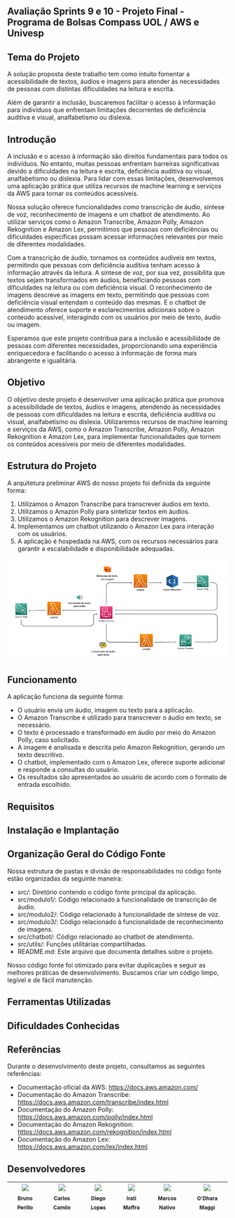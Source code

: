 ## Avaliação Sprints 9 e 10 - Projeto Final - Programa de Bolsas Compass UOL / AWS e Univesp

## Tema do Projeto

A solução proposta deste trabalho tem como intuito fomentar a acessibilidade de textos, áudios e imagens para atender às necessidades de pessoas com distintas dificuldades na leitura e escrita. 

Além de garantir a inclusão, buscaremos facilitar o acesso à informação para indivíduos que enfrentam limitações decorrentes de deficiência auditiva e visual, analfabetismo ou dislexia.

## Introdução
A inclusão e o acesso à informação são direitos fundamentais para todos os indivíduos. No entanto, muitas pessoas enfrentam barreiras significativas devido a dificuldades na leitura e escrita, deficiência auditiva ou visual, analfabetismo ou dislexia. Para lidar com essas limitações, desenvolvemos uma aplicação prática que utiliza recursos de machine learning e serviços da AWS para tornar os conteúdos acessíveis.

Nossa solução oferece funcionalidades como transcrição de áudio, síntese de voz, reconhecimento de imagens e um chatbot de atendimento. Ao utilizar serviços como o Amazon Transcribe, Amazon Polly, Amazon Rekognition e Amazon Lex, permitimos que pessoas com deficiências ou dificuldades específicas possam acessar informações relevantes por meio de diferentes modalidades.

Com a transcrição de áudio, tornamos os conteúdos audíveis em textos, permitindo que pessoas com deficiência auditiva tenham acesso à informação através da leitura. A síntese de voz, por sua vez, possibilita que textos sejam transformados em áudios, beneficiando pessoas com dificuldades na leitura ou com deficiência visual. O reconhecimento de imagens descreve as imagens em texto, permitindo que pessoas com deficiência visual entendam o conteúdo das mesmas. E o chatbot de atendimento oferece suporte e esclarecimentos adicionais sobre o conteúdo acessível, interagindo com os usuários por meio de texto, áudio ou imagem.

Esperamos que este projeto contribua para a inclusão e acessibilidade de pessoas com diferentes necessidades, proporcionando uma experiência enriquecedora e facilitando o acesso à informação de forma mais abrangente e igualitária.

## Objetivo
O objetivo deste projeto é desenvolver uma aplicação prática que promova a acessibilidade de textos, áudios e imagens, atendendo às necessidades de pessoas com dificuldades na leitura e escrita, deficiência auditiva ou visual, analfabetismo ou dislexia. Utilizaremos recursos de machine learning e serviços da AWS, como o Amazon Transcribe, Amazon Polly, Amazon Rekognition e Amazon Lex, para implementar funcionalidades que tornem os conteúdos acessíveis por meio de diferentes modalidades.

## Estrutura do Projeto

A arquitetura preliminar AWS do nosso projeto foi definida da seguinte forma:

1. Utilizamos o Amazon Transcribe para transcrever áudios em texto.
2. Utilizamos o Amazon Polly para sintetizar textos em áudios.
3. Utilizamos o Amazon Rekognition para descrever imagens.
4. Implementamos um chatbot utilizando o Amazon Lex para interação com os usuários.
5. A aplicação é hospedada na AWS, com os recursos necessários para garantir a escalabilidade e disponibilidade adequadas.
<!-- 
A arquitetura geral do projeto é a seguinte:

1.
2.

Dessa maneira essa será a arquitetura a ser impantada em TODA ATIVIDADE será: -->

![Esboço](/assets/estrutura.PNG)


## Funcionamento
A aplicação funciona da seguinte forma:

- O usuário envia um áudio, imagem ou texto para a aplicação.
- O Amazon Transcribe é utilizado para transcrever o áudio em texto, se necessário.
- O texto é processado e transformado em áudio por meio do Amazon Polly, caso solicitado.
- A imagem é analisada e descrita pelo Amazon Rekognition, gerando um texto descritivo.
- O chatbot, implementado com o Amazon Lex, oferece suporte adicional e responde a consultas do usuário.
- Os resultados são apresentados ao usuário de acordo com o formato de entrada escolhido.

## Requisitos

## Instalação e Implantação

## Organização Geral do Código Fonte
Nossa estrutura de pastas e divisão de responsabilidades no código fonte estão organizadas da seguinte maneira:

- src/: Diretório contendo o código fonte principal da aplicação.
- src/modulo1/: Código relacionado à funcionalidade de transcrição de áudio.
- src/modulo2/: Código relacionado à funcionalidade de síntese de voz.
- src/modulo3/: Código relacionado à funcionalidade de reconhecimento de imagens.
- src/chatbot/: Código relacionado ao chatbot de atendimento.
- src/utils/: Funções utilitárias compartilhadas.
- README.md: Este arquivo que documenta detalhes sobre o projeto.

Nosso código fonte foi otimizado para evitar duplicações e seguir as melhores práticas de desenvolvimento. Buscamos criar um código limpo, legível e de fácil manutenção.

## Ferramentas Utilizadas

## Dificuldades Conhecidas

## Referências
Durante o desenvolvimento deste projeto, consultamos as seguintes referências:

- Documentação oficial da AWS: https://docs.aws.amazon.com/
- Documentação do Amazon Transcribe: https://docs.aws.amazon.com/transcribe/index.html
- Documentação do Amazon Polly: https://docs.aws.amazon.com/polly/index.html
- Documentação do Amazon Rekognition: https://docs.aws.amazon.com/rekognition/index.html
- Documentação do Amazon Lex: https://docs.aws.amazon.com/lex/index.html

## Desenvolvedores
[<img src="https://avatars.githubusercontent.com/u/25699466?v=4" width=115><br><sub>Bruno Perillo</sub>](https://github.com/brunoperillo) | [<img src="https://avatars.githubusercontent.com/u/78061851?v=4" width=115><br><sub>Carlos Camilo</sub>](https://github.com/crobertocamilo) | [<img src="https://avatars.githubusercontent.com/u/96358027?v=4" width=115><br><sub>Diego Lopes</sub>](https://github.com/Diegox0301) | [<img src="https://avatars.githubusercontent.com/u/124359272?v=4" width=115><br><sub>Irati Maffra</sub>](https://github.com/IratiMaffra) | [<img src="https://avatars.githubusercontent.com/u/73674662?v=4" width=115><br><sub>Marcos Nativo</sub>](https://github.com/onativo) | [<img src="https://avatars.githubusercontent.com/u/94749597?v=4" width=115><br><sub>O'Dhara Maggi</sub>](https://github.com/odharamaggi)|
| :---: | :---: | :---: | :---: | :---: | :---: | 
